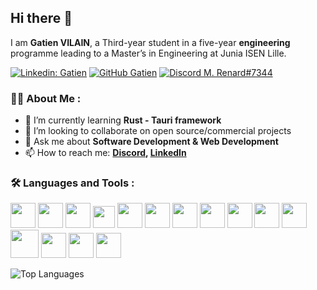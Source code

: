 ## Hi there 👋

I am **Gatien VILAIN**, a Third-year student in a five-year **engineering** programme leading to a Master’s in Engineering at Junia ISEN Lille.

[![Linkedin: Gatien](https://img.shields.io/badge/-LinkedIn-blue?&logo=Linkedin)](https://www.linkedin.com/in/gatien-vilain/)
[![GitHub Gatien](https://img.shields.io/github/followers/GatienVilain?label=Follow%20me&style=social)](https://github.com/GatienVilain)
[![Discord M. Renard#7344](https://img.shields.io/badge/-M.%20Renard%237344-5968f6?&logo=discord&logoColor=white)](https://discordapp.com/users/492761649627791370)


### 🧑‍💻 About Me :

- 🌱 I’m currently learning **Rust - Tauri framework**
- 👯 I’m looking to collaborate on open source/commercial projects
- 💬 Ask me about **Software Development & Web Development**
- 📫 How to reach me:
  **[Discord](https://discordapp.com/users/492761649627791370), [LinkedIn](https://www.linkedin.com/in/gatien-vilain/)**



### 🛠  Languages and Tools :

<span>
    <img src="https://cdn.jsdelivr.net/gh/devicons/devicon/icons/c/c-original.svg" width=40px/>
    <img src="https://cdn.jsdelivr.net/gh/devicons/devicon/icons/css3/css3-original-wordmark.svg" width=40px/>
    <img src="https://cdn.jsdelivr.net/gh/devicons/devicon/icons/gimp/gimp-original-wordmark.svg" width=40px/>
    <img src="https://cdn.jsdelivr.net/gh/devicons/devicon/icons/git/git-original.svg" width=35px/>
    <img src="https://cdn.jsdelivr.net/gh/devicons/devicon/icons/github/github-original-wordmark.svg" width=40px/>
    <img src="https://cdn.jsdelivr.net/gh/devicons/devicon/icons/gitlab/gitlab-original-wordmark.svg" width=40px/>
    <img src="https://cdn.jsdelivr.net/gh/devicons/devicon/icons/html5/html5-original-wordmark.svg" width=40px/>
    <img src="https://cdn.jsdelivr.net/gh/devicons/devicon/icons/javascript/javascript-plain.svg" width=40px/>
    <img src="https://cdn.jsdelivr.net/gh/devicons/devicon/icons/linux/linux-original.svg" width=40px/>
    <img src="https://cdn.jsdelivr.net/gh/devicons/devicon/icons/matlab/matlab-original.svg" width=40px/>
    <img src="https://cdn.jsdelivr.net/gh/devicons/devicon/icons/python/python-original-wordmark.svg" width=40px/>
    <img src="https://cdn.jsdelivr.net/gh/devicons/devicon/icons/rust/rust-plain.svg" width=45px/>
    <img src="https://cdn.jsdelivr.net/gh/devicons/devicon/icons/mysql/mysql-original-wordmark.svg" width=40px/>
    <img src="https://cdn.jsdelivr.net/gh/devicons/devicon/icons/visualstudio/visualstudio-plain.svg" width=40px/>
    <img src="https://cdn.jsdelivr.net/gh/devicons/devicon/icons/vscode/vscode-original-wordmark.svg" width=40px/>
</span>

![Top Languages](https://github-readme-stats.vercel.app/api/top-langs/?username=GatienVilain&layout=compact)

<!-- ### 🔥Top Repositories -->



